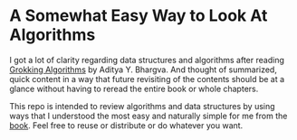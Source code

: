 # A Somewhat Easy Way to Look At Algorithms

I got a lot of clarity regarding data structures and algorithms after reading [Grokking Algorithms](https://www.manning.com/books/grokking-algorithms) by Aditya Y. Bhargva. And thought of summarized, quick content in a way that future  revisiting of the contents should be at a glance without having to reread the entire book or whole chapters.

This repo is intended to review algorithms and data structures by using ways that I understood the most easy and naturally simple for me from the [book](https://www.manning.com/books/grokking-algorithms). Feel free to reuse or distribute or do whatever you want.